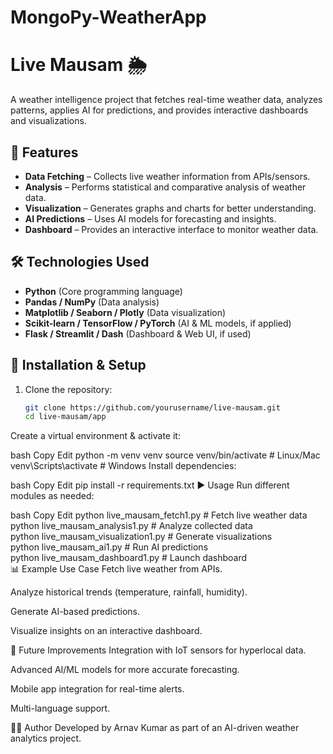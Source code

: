 # MongoPy-WeatherApp
# Live Mausam 🌦️  
A weather intelligence project that fetches real-time weather data, analyzes patterns, applies AI for predictions, and provides interactive dashboards and visualizations.

## 📌 Features  
- **Data Fetching** – Collects live weather information from APIs/sensors.  
- **Analysis** – Performs statistical and comparative analysis of weather data.  
- **Visualization** – Generates graphs and charts for better understanding.  
- **AI Predictions** – Uses AI models for forecasting and insights.  
- **Dashboard** – Provides an interactive interface to monitor weather data.  

## 🛠️ Technologies Used  
- **Python** (Core programming language)  
- **Pandas / NumPy** (Data analysis)  
- **Matplotlib / Seaborn / Plotly** (Data visualization)  
- **Scikit-learn / TensorFlow / PyTorch** (AI & ML models, if applied)  
- **Flask / Streamlit / Dash** (Dashboard & Web UI, if used)  

## 🚀 Installation & Setup  
1. Clone the repository:  
   ```bash
   git clone https://github.com/yourusername/live-mausam.git
   cd live-mausam/app
Create a virtual environment & activate it:

bash
Copy
Edit
python -m venv venv
source venv/bin/activate   # Linux/Mac
venv\Scripts\activate      # Windows
Install dependencies:

bash
Copy
Edit
pip install -r requirements.txt
▶️ Usage
Run different modules as needed:

bash
Copy
Edit
python live_mausam_fetch1.py         # Fetch live weather data  
python live_mausam_analysis1.py      # Analyze collected data  
python live_mausam_visualization1.py # Generate visualizations  
python live_mausam_ai1.py            # Run AI predictions  
python live_mausam_dashboard1.py     # Launch dashboard  
📊 Example Use Case
Fetch live weather from APIs.

Analyze historical trends (temperature, rainfall, humidity).

Generate AI-based predictions.

Visualize insights on an interactive dashboard.

🔮 Future Improvements
Integration with IoT sensors for hyperlocal data.

Advanced AI/ML models for more accurate forecasting.

Mobile app integration for real-time alerts.

Multi-language support.

👨‍💻 Author
Developed by Arnav Kumar as part of an AI-driven weather analytics project.

